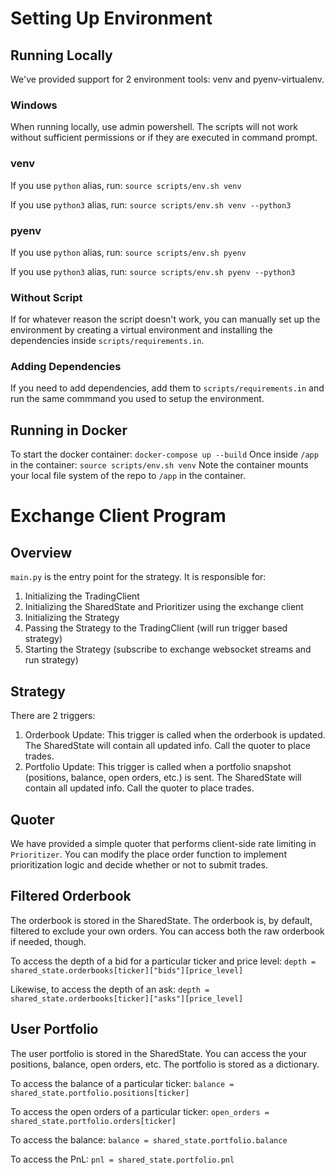 # Setting Up Environment

## Running Locally
We've provided support for 2 environment tools: venv and pyenv-virtualenv.
### Windows
When running locally, use admin powershell. The scripts will not work without sufficient permissions or if they are executed in command prompt.
### venv
If you use `python` alias, run:
`source scripts/env.sh venv`

If you use `python3` alias, run:
`source scripts/env.sh venv --python3`
### pyenv
If you use `python` alias, run:
`source scripts/env.sh pyenv`

If you use `python3` alias, run:
`source scripts/env.sh pyenv --python3`
### Without Script
If for whatever reason the script doesn't work, you can manually set up the environment by creating a virtual environment and installing the dependencies inside `scripts/requirements.in`.
### Adding Dependencies
If you need to add dependencies, add them to `scripts/requirements.in` and run the same commmand you used to setup the environment.

## Running in Docker
To start the docker container:
`docker-compose up --build`
Once inside `/app` in the container:
`source scripts/env.sh venv`
Note the container mounts your local file system of the repo to `/app` in the container.

# Exchange Client Program
## Overview
`main.py` is the entry point for the strategy. It is responsible for:
1. Initializing the TradingClient
2. Initializing the SharedState and Prioritizer using the exchange client
3. Initializing the Strategy
4. Passing the Strategy to the TradingClient (will run trigger based strategy)
5. Starting the Strategy (subscribe to exchange websocket streams and run strategy)

## Strategy
There are 2 triggers:
1. Orderbook Update: This trigger is called when the orderbook is updated. The SharedState will contain all updated info. Call the quoter to place trades.
2. Portfolio Update: This trigger is called when a portfolio snapshot (positions, balance, open orders, etc.) is sent. The SharedState will contain all updated info. Call the quoter to place trades.

## Quoter
We have provided a simple quoter that performs client-side rate limiting in `Prioritizer`. You can modify the place order function to implement prioritization logic and decide whether or not to submit trades.

## Filtered Orderbook
The orderbook is stored in the SharedState. The orderbook is, by default, filtered to exclude your own orders. You can access both the raw orderbook if needed, though.

To access the depth of a bid for a particular ticker and price level:
`depth = shared_state.orderbooks[ticker]["bids"][price_level]`

Likewise, to access the depth of an ask:
`depth = shared_state.orderbooks[ticker]["asks"][price_level]`

## User Portfolio
The user portfolio is stored in the SharedState. You can access the your positions, balance, open orders, etc.
The portfolio is stored as a dictionary.

To access the balance of a particular ticker:
`balance = shared_state.portfolio.positions[ticker]`

To access the open orders of a particular ticker:
`open_orders = shared_state.portfolio.orders[ticker]`

To access the balance:
`balance = shared_state.portfolio.balance`

To access the PnL:
`pnl = shared_state.portfolio.pnl`
